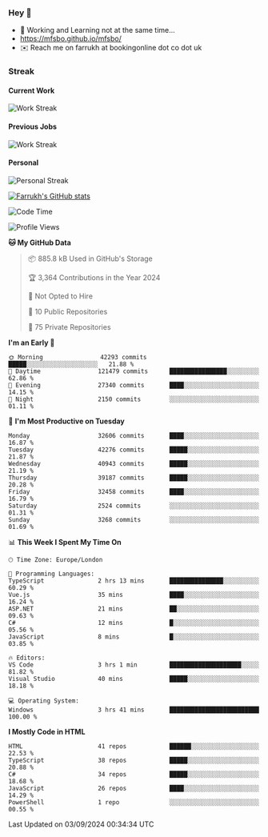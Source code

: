 ### Hey 👋

- 🏃 Working and Learning not at the same time...
- https://mfsbo.github.io/mfsbo/
- ✉️ Reach me on farrukh at bookingonline dot co dot uk

### Streak
#### Current Work
![Work Streak](https://streak-stats.demolab.com/?user=mfsbo)
#### Previous Jobs
![Work Streak](https://streak-stats.demolab.com/?user=farrukhcw)
#### Personal
![Personal Streak](https://streak-stats.demolab.com/?user=farrukhsubhani)

[![Farrukh's GitHub stats](https://github-readme-stats.vercel.app/api?username=mfsbo&hide=stars&count_private=true)](https://github.com/mfsbo/)

<!--START_SECTION:waka-->
![Code Time](http://img.shields.io/badge/Code%20Time-726%20hrs%2033%20mins-blue)

![Profile Views](http://img.shields.io/badge/Profile%20Views-0-blue)

**🐱 My GitHub Data** 

> 📦 885.8 kB Used in GitHub's Storage 
 > 
> 🏆 3,364 Contributions in the Year 2024
 > 
> 🚫 Not Opted to Hire
 > 
> 📜 10 Public Repositories 
 > 
> 🔑 75 Private Repositories 
 > 
**I'm an Early 🐤** 

```text
🌞 Morning                42293 commits       █████░░░░░░░░░░░░░░░░░░░░   21.88 % 
🌆 Daytime                121479 commits      ████████████████░░░░░░░░░   62.86 % 
🌃 Evening                27340 commits       ████░░░░░░░░░░░░░░░░░░░░░   14.15 % 
🌙 Night                  2150 commits        ░░░░░░░░░░░░░░░░░░░░░░░░░   01.11 % 
```
📅 **I'm Most Productive on Tuesday** 

```text
Monday                   32606 commits       ████░░░░░░░░░░░░░░░░░░░░░   16.87 % 
Tuesday                  42276 commits       █████░░░░░░░░░░░░░░░░░░░░   21.87 % 
Wednesday                40943 commits       █████░░░░░░░░░░░░░░░░░░░░   21.19 % 
Thursday                 39187 commits       █████░░░░░░░░░░░░░░░░░░░░   20.28 % 
Friday                   32458 commits       ████░░░░░░░░░░░░░░░░░░░░░   16.79 % 
Saturday                 2524 commits        ░░░░░░░░░░░░░░░░░░░░░░░░░   01.31 % 
Sunday                   3268 commits        ░░░░░░░░░░░░░░░░░░░░░░░░░   01.69 % 
```


📊 **This Week I Spent My Time On** 

```text
🕑︎ Time Zone: Europe/London

💬 Programming Languages: 
TypeScript               2 hrs 13 mins       ███████████████░░░░░░░░░░   60.29 % 
Vue.js                   35 mins             ████░░░░░░░░░░░░░░░░░░░░░   16.24 % 
ASP.NET                  21 mins             ██░░░░░░░░░░░░░░░░░░░░░░░   09.63 % 
C#                       12 mins             █░░░░░░░░░░░░░░░░░░░░░░░░   05.56 % 
JavaScript               8 mins              █░░░░░░░░░░░░░░░░░░░░░░░░   03.85 % 

🔥 Editors: 
VS Code                  3 hrs 1 min         ████████████████████░░░░░   81.82 % 
Visual Studio            40 mins             █████░░░░░░░░░░░░░░░░░░░░   18.18 % 

💻 Operating System: 
Windows                  3 hrs 41 mins       █████████████████████████   100.00 % 
```

**I Mostly Code in HTML** 

```text
HTML                     41 repos            ██████░░░░░░░░░░░░░░░░░░░   22.53 % 
TypeScript               38 repos            █████░░░░░░░░░░░░░░░░░░░░   20.88 % 
C#                       34 repos            █████░░░░░░░░░░░░░░░░░░░░   18.68 % 
JavaScript               26 repos            ████░░░░░░░░░░░░░░░░░░░░░   14.29 % 
PowerShell               1 repo              ░░░░░░░░░░░░░░░░░░░░░░░░░   00.55 % 
```




 Last Updated on 03/09/2024 00:34:34 UTC
<!--END_SECTION:waka-->
<!--
**mfsbo/mfsbo** is a ✨ _special_ ✨ repository because its `README.md` (this file) appears on your GitHub profile.

Here are some ideas to get you started:

- 🔭 I’m currently working on ...
- 🌱 I’m currently learning ...
- 👯 I’m looking to collaborate on ...
- 🤔 I’m looking for help with ...
- 💬 Ask me about ...
- 📫 How to reach me: ...
- 😄 Pronouns: ...
- ⚡ Fun fact: ...
-->
